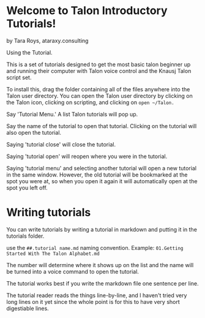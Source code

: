# Welcome to Talon Introductory Tutorials!  

by Tara Roys, ataraxy.consulting

Using the Tutorial. 

This is a set of tutorials designed to get the most basic talon beginner up and running their computer with Talon voice control and the Knausj Talon script set.  

To install this, drag the folder containing all of the files anywhere into the Talon user directory.  You can open the Talon user directory by clicking on the Talon icon, clicking on scripting, and clicking on ```open ~/Talon.```  

Say 'Tutorial Menu.'  A list Talon tutorials will pop up.  

Say the name of the tutorial to open that tutorial. Clicking on the tutorial will also open the tutorial. 

Saying 'tutorial close' will close the tutorial. 

Saying 'tutorial open' will reopen where you were in the tutorial. 

Saying 'tutorial menu' and selecting another tutorial will open a new tutorial in the same window. However, the old tutorial will be bookmarked at the spot you were at, so when you open it again it will automatically open at the spot you left off.  


# Writing tutorials 

You can write tutorials by writing a tutorial in markdown and putting it in the tutorials folder. 

use the ```##.tutorial name.md``` naming convention.  Example:  ```01.Getting Started With The Talon Alphabet.md```


The number will determine where it shows up on the list and the name will be turned into a voice command to open the tutorial. 

The tutorial works best if you write the markdown file one sentence per line.  

The tutorial reader reads the things line-by-line, and I haven't tried very long lines on it yet since the whole point is for this to have very short digestiable lines.  

